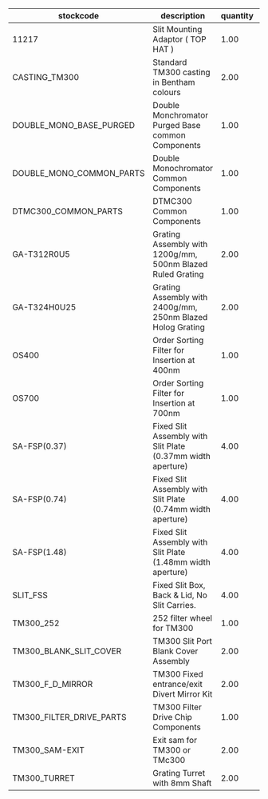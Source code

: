 |stockcode|description|quantity|location|
|---------|-----------|--------|--------|
|11217|Slit Mounting Adaptor ( TOP HAT )|1.00||
|CASTING_TM300|Standard TM300 casting in Bentham colours|2.00||
|DOUBLE_MONO_BASE_PURGED|Double Monchromator Purged Base common Components|1.00||
|DOUBLE_MONO_COMMON_PARTS|Double Monochromator Common Components|1.00||
|DTMC300_COMMON_PARTS|DTMC300 Common Components|1.00||
|GA-T312R0U5|Grating Assembly with 1200g/mm, 500nm Blazed Ruled Grating|2.00||
|GA-T324H0U25|Grating Assembly with 2400g/mm, 250nm Blazed Holog Grating|2.00||
|OS400|Order Sorting Filter for Insertion at 400nm|1.00||
|OS700|Order Sorting Filter for Insertion at 700nm|1.00||
|SA-FSP(0.37)|Fixed Slit Assembly with Slit Plate (0.37mm width aperture)|4.00||
|SA-FSP(0.74)|Fixed Slit Assembly with Slit Plate (0.74mm width aperture)|4.00||
|SA-FSP(1.48)|Fixed Slit Assembly with Slit Plate (1.48mm width aperture)|4.00||
|SLIT_FSS|Fixed Slit Box, Back & Lid, No Slit Carries.|4.00||
|TM300_252|252 filter wheel for TM300|1.00||
|TM300_BLANK_SLIT_COVER|TM300 Slit Port Blank Cover Assembly|2.00||
|TM300_F_D_MIRROR|TM300 Fixed entrance/exit Divert Mirror Kit|2.00||
|TM300_FILTER_DRIVE_PARTS|TM300 Filter Drive Chip Components|1.00||
|TM300_SAM-EXIT|Exit sam for TM300 or TMc300|2.00||
|TM300_TURRET|Grating Turret with 8mm Shaft|2.00||
